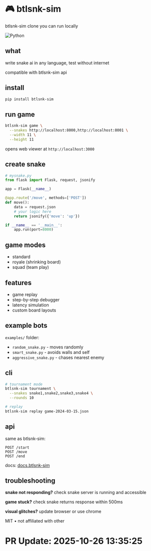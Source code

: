 # 🎮 btlsnk-sim

btlsnk-sim clone you can run locally

![Python](https://img.shields.io/badge/python-3.10-blue)

## what

write snake ai in any language, test without internet

compatible with btlsnk-sim api

## install

```bash
pip install btlsnk-sim
```

## run game

```bash
btlsnk-sim game \
  --snakes http://localhost:8000,http://localhost:8001 \
  --width 11 \
  --height 11
```

opens web viewer at `http://localhost:3000`

## create snake

```python
# mysnake.py
from flask import Flask, request, jsonify

app = Flask(__name__)

@app.route('/move', methods=['POST'])
def move():
    data = request.json
    # your logic here
    return jsonify({'move': 'up'})

if __name__ == '__main__':
    app.run(port=8000)
```

## game modes

- standard
- royale (shrinking board)
- squad (team play)

## features

- game replay
- step-by-step debugger
- latency simulation
- custom board layouts

## example bots

`examples/` folder:

- `random_snake.py` - moves randomly
- `smart_snake.py` - avoids walls and self
- `aggressive_snake.py` - chases nearest enemy

## cli

```bash
# tournament mode
btlsnk-sim tournament \
  --snakes snake1,snake2,snake3,snake4 \
  --rounds 10

# replay
btlsnk-sim replay game-2024-03-15.json
```

## api

same as btlsnk-sim:

```
POST /start
POST /move
POST /end
```

docs: [docs.btlsnk-sim](https://docs.btlsnk-sim)

## troubleshooting

**snake not responding?**
check snake server is running and accessible

**game stuck?**
check snake returns response within 500ms

**visual glitches?**
update browser or use chrome

MIT • not affiliated with other

# PR Update: 2025-10-26 13:35:25

